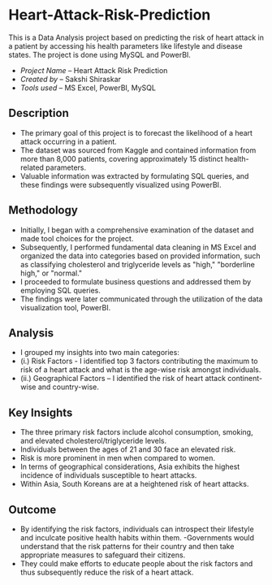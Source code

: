 # Heart-Attack-Risk-Prediction
This is a Data Analysis project based on predicting the risk of heart attack in a patient by accessing his health parameters like lifestyle and disease states. The project is done using  MySQL and PowerBI.

- *Project Name* – Heart Attack Risk Prediction
- *Created by* – Sakshi Shiraskar
- *Tools used* – MS Excel, PowerBI, MySQL

## **Description**
-	The primary goal of this project is to forecast the likelihood of a heart attack occurring in a patient.
-	The dataset was sourced from Kaggle and contained information from more than 8,000 patients, covering approximately 15 distinct health-related 
  parameters.
- Valuable information was extracted by formulating SQL queries, and these findings were subsequently visualized using PowerBI.


## **Methodology**
-	Initially, I began with a comprehensive examination of the dataset and made tool choices for the project.
-	Subsequently, I performed fundamental data cleaning in MS Excel and organized the data into categories based on provided information, such as classifying cholesterol and triglyceride levels as "high," "borderline high," or "normal."
-	I proceeded to formulate business questions and addressed them by employing SQL queries.
-	The findings were later communicated through the utilization of the data visualization tool, PowerBI.

## **Analysis**
-	I grouped my insights into two main categories:
- (i.)	Risk Factors - I identified top 3 factors contributing the maximum to risk of a heart attack and what is the age-wise risk amongst individuals.
- (ii.)	Geographical Factors – I identified the risk of heart attack continent-wise and country-wise.  

## **Key Insights**
-	The three primary risk factors include alcohol consumption, smoking, and elevated cholesterol/triglyceride levels.
-	Individuals between the ages of 21 and 30 face an elevated risk.
-	Risk is more prominent in men when compared to women.
-	In terms of geographical considerations, Asia exhibits the highest incidence of individuals susceptible to heart attacks.
-	Within Asia, South Koreans are at a heightened risk of heart attacks.

## **Outcome**
-	By identifying the risk factors, individuals can introspect their lifestyle and inculcate positive health habits within them.
-Governments would understand that the risk patterns for their country and then take appropriate measures to safeguard their citizens.
-	They could make efforts to educate people about the risk factors and thus subsequently reduce the risk of a heart attack.

